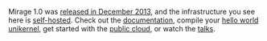 Mirage 1.0 was [released in December 2013](http://openmirage.org/blog/announcing-mirage10),
and the infrastructure you see here is [self-hosted](https://github.com/mirage/mirage-www).
Check out the [documentation](/wiki), compile your [hello world
unikernel](/wiki/hello-world), get started with the [public cloud](/wiki/xen-boot), or watch the [talks](/wiki/talks).
